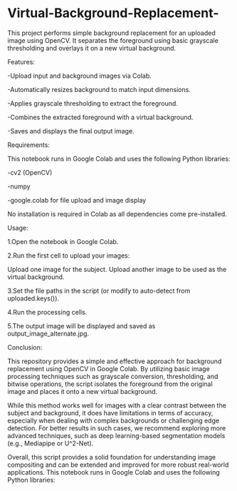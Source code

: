 # Virtual-Background-Replacement-

This project performs simple background replacement for an uploaded image using OpenCV. 
It separates the foreground using basic grayscale thresholding and overlays it on a new virtual background.


Features:

-Upload input and background images via Colab.

-Automatically resizes background to match input dimensions.

-Applies grayscale thresholding to extract the foreground.

-Combines the extracted foreground with a virtual background.

-Saves and displays the final output image.


Requirements:

This notebook runs in Google Colab and uses the following Python libraries:

-cv2 (OpenCV)

-numpy

-google.colab for file upload and image display


No installation is required in Colab as all dependencies come pre-installed.

Usage:

1.Open the notebook in Google Colab.

2.Run the first cell to upload your images:

   Upload one image for the subject.
   Upload another image to be used as the virtual background.
   
3.Set the file paths in the script (or modify to auto-detect from uploaded.keys()).

4.Run the processing cells.

5.The output image will be displayed and saved as output_image_alternate.jpg.


Conclusion:

This repository provides a simple and effective approach for background replacement using OpenCV in Google Colab. By utilizing basic image processing techniques such as grayscale conversion, thresholding, and bitwise operations, the script isolates the foreground from the original image and places it onto a new virtual background.

While this method works well for images with a clear contrast between the subject and background, it does have limitations in terms of accuracy, especially when dealing with complex backgrounds or challenging edge detection. For better results in such cases, we recommend exploring more advanced techniques, such as deep learning-based segmentation models (e.g., Mediapipe or U^2-Net).

Overall, this script provides a solid foundation for understanding image compositing and can be extended and improved for more robust real-world applications.
This notebook runs in Google Colab and uses the following Python libraries:

